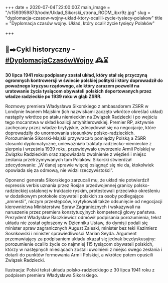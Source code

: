+++
date = 2020-07-04T22:00:00Z
main_image = "/v1593959873/rodm/Uklad_Sikorski_strona_RODM_ibxr9z.jpg"
slug = "dyplomacja-czasow-wojny-uklad-ktory-ocailil-zycie-tysiecy-polakow"
title = "Dyplomacja czasów wojny. Układ, który ocalił życie tysięcy Polaków"

+++
## 📜✒️Cykl historyczny - [#DyplomacjaCzasówWojny](https://www.facebook.com/hashtag/dyplomacjaczas%C3%B3wwojny?source=feed_text&epa=HASHTAG&__xts__%5B0%5D=68.ARBGHv06gMDPAP6cd_qLlWcu3dciHV2_8SSgZBiyVLxZ_itchJhmv3nux0NGgK91KtHYU0Brr3ZXP7EknCFcfZXgOQVB75RYqTHjyUzma4tPbuyw7ehIuuq7ek6Wha37paxxhIQzuJij148U9QmX1sdAC4i7hCkVPRuWWuJRoCyF3oXkQVL_JeUvit877a4Ovcr_i1H1LiEm9bbb8QL7WQ-wrpsMVQMM9ihAm3Q5a7snfVklcesGPJCSx1X9aU5JeOSrL2ZnBlYeOgdgm7X77hFXV57IR6Z9gfVNhq9hLGfdJ_tDEod04DsaOt_ONRwmFxWCDygDH5aW9KfGvRAkJIc&__tn__=%2ANK-R) 🕰⌛️

**30 lipca 1941 roku podpisany został układ, który stał się przyczyną ogromnych kontrowersji w świecie polskiej polityki i który doprowadził do poważnego kryzysu rządowego, ale który zarazem pozwolił na uratowanie życia tysiącom obywateli polskich deportowanych przez władze radzieckie po 1939 roku w głąb ZSRR.** 

Rozmowy premiera Władysława Sikorskiego z ambasadorem ZSRR w Londynie Iwanem Majskim (ich nazwiskami zaczęto wkrótce określać układ) nastąpiły wkrótce po ataku niemieckim na Związek Radziecki i po wejściu tego mocarstwa w skład koalicji antyhitlerowskiej. Premier RP, aktywnie zachęcany przez władze brytyjskie, zdecydował się na negocjacje, które doprowadziły do unormowania stosunków polsko-radzieckich. Porozumienie Sikorski-Majski przywracało pomiędzy Polską a ZSRR stosunki dyplomatyczne, unieważniało traktaty radziecko-niemieckie z sierpnia i września 1939 roku, przewidywało utworzenie Armii Polskiej w Związku Radzieckim oraz zapowiadało zwolnienie z więzień i miejsc zesłania przetrzymywanych tam Polaków. Sikorski stwierdzał zdecydowanie: „W danej sprawie więcej osiągnąć się nie da, ktokolwiek opowiada się za odmową, nie widzi rzeczywistości”.

Oponenci generała Sikorskiego zarzucali mu, że układ nie potwierdził expressis verbis uznania przez Rosjan przedwojennej granicy polsko-radzieckiej ustalonej w traktacie ryskim, protestowali przeciwko określeniu w dodatkowym protokole obywateli polskich za osoby podlegające „amnestii”, niczym przestępców, krytykowali także odsunięcie od negocjacji kierownictwa Ministerstwa Spraw Zagranicznych i wskazywali na naruszenie przez premiera konstytucyjnych kompetencji głowy państwa. Prezydent Władysław Raczkiewicz odmówił podpisania porozumienia, tekst układu nie został ogłoszony w Dzienniku Ustaw, do dymisji podali się minister spraw zagranicznych August Zaleski, minister bez teki Kazimierz Sosnkowski i minister sprawiedliwości Marian Seyda. Argument przemawiający za podpisaniem układu okazał się jednak bezdyskusyjny: porozumienie ocaliło życie co najmniej 115 tysiącom obywateli polskich, którzy w następnych miesiącach zostali uwolnieni z miejsc swego zesłania i dotarli do punktów formowania Armii Polskiej, a wkrótce potem opuścili Związek Radziecki.

Ilustracja: Polski tekst układu polsko-radzieckiego z 30 lipca 1941 roku z podpisem premiera Władysława Sikorskiego.